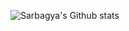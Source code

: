 ![Sarbagya's Github stats](https://github-readme-stats.vercel.app/api?username=sarbagyastha&show_icons=true&count_private=true&theme=radical)
